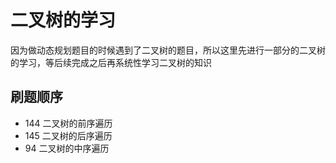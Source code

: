 # 二叉树的学习
因为做动态规划题目的时候遇到了二叉树的题目，所以这里先进行一部分的二叉树的学习，等后续完成之后再系统性学习二叉树的知识

## 刷题顺序
*  144 二叉树的前序遍历
*  145 二叉树的后序遍历
*   94 二叉树的中序遍历